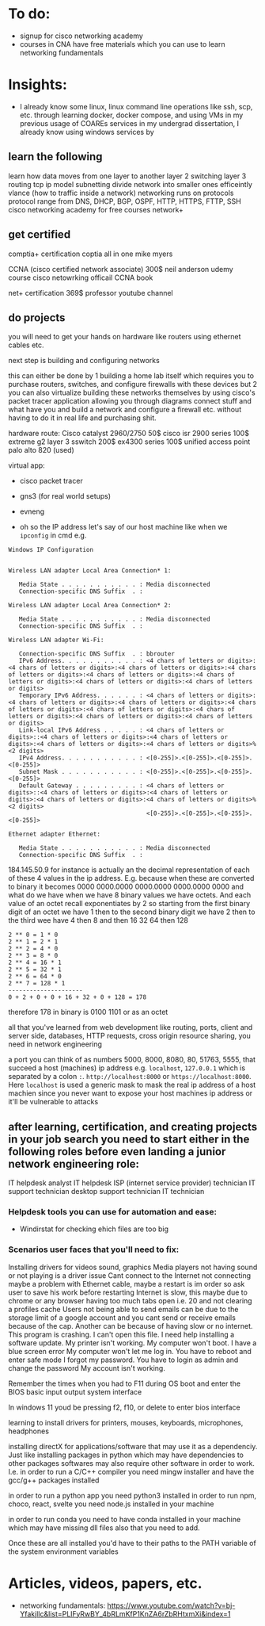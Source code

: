 # To do:
* signup for cisco networking academy
* courses in CNA have free materials which you can use to learn networking fundamentals


# Insights:
* I already know some linux, linux command line operations like ssh, scp, etc. through learning docker, docker compose, and using VMs in my previous usage of COAREs services in my undergrad dissertation, I already know using windows services by  

## learn the following
learn how data moves from one layer to another
layer 2 switching layer 3 routing
tcp ip model
subnetting
divide network into smaller ones efficeintly
vlance (how to traffic inside a network)
networking runs on protocols
protocol range from DNS, DHCP, BGP, OSPF, HTTP, HTTPS, FTTP, SSH
cisco networking academy for free courses
network+

## get certified
comptia+ certification
coptia all in one mike myers

CCNA (cisco certified network associate) 300$
neil anderson udemy course
cisco netowrking officail CCNA book

net+ certification 369$
professor youtube channel

## do projects
you will need to get your hands on hardware like routers using ethernet cables etc.

next step is building and configuring networks

this can either be done by 1 building a home lab itself which requires you to purchase routers, switches, and configure firewalls with these devices but 2 you can also virtualize building these networks themselves by using cisco's packet tracer application allowing you through diagrams connect stuff and what have you and build a network and configure a firewall etc. without having to do it in real life and purchasing shit.

hardware route:
Cisco catalyst 2960/2750 50$
cisco isr 2900 series 100$
extreme g2 layer 3 sswitch 200$
ex4300 series 100$
unified access point
palo alto 820 (used)

virtual app:
* cisco packet tracer
* gns3 (for real world setups)
* evneng


* oh so the IP address let's say of our host machine like when we `ipconfig` in cmd e.g.
```
Windows IP Configuration


Wireless LAN adapter Local Area Connection* 1:

   Media State . . . . . . . . . . . : Media disconnected
   Connection-specific DNS Suffix  . :

Wireless LAN adapter Local Area Connection* 2:

   Media State . . . . . . . . . . . : Media disconnected
   Connection-specific DNS Suffix  . :

Wireless LAN adapter Wi-Fi:

   Connection-specific DNS Suffix  . : bbrouter
   IPv6 Address. . . . . . . . . . . : <4 chars of letters or digits>:<4 chars of letters or digits>:<4 chars of letters or digits>:<4 chars of letters or digits>:<4 chars of letters or digits>:<4 chars of letters or digits>:<4 chars of letters or digits>:<4 chars of letters or digits>
   Temporary IPv6 Address. . . . . . : <4 chars of letters or digits>:<4 chars of letters or digits>:<4 chars of letters or digits>:<4 chars of letters or digits>:<4 chars of letters or digits>:<4 chars of letters or digits>:<4 chars of letters or digits>:<4 chars of letters or digits>
   Link-local IPv6 Address . . . . . : <4 chars of letters or digits>::<4 chars of letters or digits>:<4 chars of letters or digits>:<4 chars of letters or digits>:<4 chars of letters or digits>%<2 digits>
   IPv4 Address. . . . . . . . . . . : <[0-255]>.<[0-255]>.<[0-255]>.<[0-255]>
   Subnet Mask . . . . . . . . . . . : <[0-255]>.<[0-255]>.<[0-255]>.<[0-255]>
   Default Gateway . . . . . . . . . : <4 chars of letters or digits>::<4 chars of letters or digits>:<4 chars of letters or digits>:<4 chars of letters or digits>:<4 chars of letters or digits>%<2 digits>
                                       <[0-255]>.<[0-255]>.<[0-255]>.<[0-255]>

Ethernet adapter Ethernet:

   Media State . . . . . . . . . . . : Media disconnected
   Connection-specific DNS Suffix  . :
```

184.145.50.9 for instance is actually an the decimal representation of each of these 4 values in the ip address. E.g. because when these are converted to binary it becomes 0000 0000.0000 0000.0000 0000.0000 0000 and what do we have when we have 8 binary values we have octets. And each value of an octet recall exponentiates by 2 so starting from the first binary digit of an octet we have 
1 then to the second binary digit we have 2 then to the third wee have 4 then 8 and then 16 32 64 then 128
```
2 ** 0 = 1 * 0
2 ** 1 = 2 * 1
2 ** 2 = 4 * 0
2 ** 3 = 8 * 0
2 ** 4 = 16 * 1
2 ** 5 = 32 * 1
2 ** 6 = 64 * 0
2 ** 7 = 128 * 1
---------------------
0 + 2 + 0 + 0 + 16 + 32 + 0 + 128 = 178
```
therefore 178 in binary is 0100 1101 or as an octet

all that you've learned from web development like routing, ports, client and server side, databases, HTTP requests, cross origin resource sharing, you need in network engineering

a port you can think of as numbers 5000, 8000, 8080, 80, 51763, 5555, that succeed a host (machines) ip address e.g. `localhost`, `127.0.0.1` which is separated by a colon `:`.
`http://localhost:8000` or `https://localhost:8000`. Here `localhost` is used a generic mask to mask the real ip address of a host machien since you never want to expose your host machines ip address or it'll be vulnerable to attacks

## after learning, certification, and creating projects in your job search you need to start either in the following roles before even landing a junior network engineering role:
IT helpdesk analyst
IT helpdesk 
ISP (internet service provider) technician
IT support technician
desktop support technician
IT technician


### Helpdesk tools you can use for automation and ease:
- Windirstat for checking ehich files are too big

### Scenarios user faces that you'll need to fix:
Installing drivers for videos sound, graphics
Media players not having sound or not playing is a driver issue
Cant connect to the Internet not connecting maybe a problem with Ethernet cable, maybe a restart is im order so ask user to save his work before restarting 
Internet is slow, this maybe due to chrome or any browser having too much tabs open i.e. 20 and not clearing a profiles cache
Users not being able to send emails can be due to the storage limit of a google account and you cant send or receive emails because of the cap. Another can be because of having slow or no internet.
This program is crashing.
I can't open this file.
I need help installing a software update.
My printer isn't working.
My computer won't boot.
I have a blue screen error
My computer won't let me log in. You have to reboot and enter safe mode
I forgot my password. You have to login as admin and change the password
My account isn't working.

Remember the times when you had to F11 during OS boot and enter the BIOS basic input output system interface

In windows 11 youd be pressing f2, f10, or delete to enter bios interface

learning to install drivers for printers, mouses, keyboards, microphones, headphones

installing directX for applications/software that may use it as a dependenciy. Just like installing packages in python which may have dependencies to other packages softwares may also require other software in order to work. I.e. in order to run a C/C++ compiler you need mingw installer and have the gcc/g++ packages installed

in order to run a python app you need python3 installed
in order to run npm, choco, react, svelte you need node.js installed in your machine

in order to run conda you need to have conda installed in your machine which may have missing dll files also that you need to add.

Once these are all installed you'd have to their paths to the PATH variable of the system environment variables



# Articles, videos, papers, etc.
* networking fundamentals: https://www.youtube.com/watch?v=bj-Yfakjllc&list=PLIFyRwBY_4bRLmKfP1KnZA6rZbRHtxmXi&index=1
